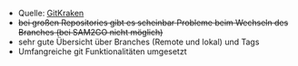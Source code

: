 - Quelle: [GitKraken](https://www.gitkraken.com/)
- ~~bei großen Repositories gibt es scheinbar Probleme beim Wechseln des Branches (bei SAM2GO nicht möglich)~~
- sehr gute Übersicht über Branches (Remote und lokal) und Tags
- Umfangreiche git Funktionalitäten umgesetzt